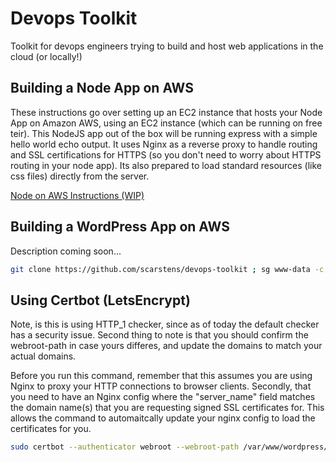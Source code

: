 # Devops Toolkit
Toolkit for devops engineers trying to build and host web applications in the cloud (or locally!)

## Building a Node App on AWS
These instructions go over setting up an EC2 instance that hosts your Node App on Amazon AWS, using an EC2 instance (which can be running on free teir). This NodeJS app out of the box will be running express with a simple hello world echo output. It uses Nginx as a reverse proxy to handle routing and SSL certifications for HTTPS (so you don't need to worry about HTTPS routing in your node app). Its also prepared to load standard resources (like css files) directly from the server. 

[Node on AWS Instructions (WIP)](node-ec2.md)

## Building a WordPress App on AWS
Description coming soon...
```bash
git clone https://github.com/scarstens/devops-toolkit ; sg www-data -c 'bash devops-toolkit/beta/wordpress-ec2.sh'
```

## Using Certbot (LetsEncrypt)
Note, is this is using HTTP_1 checker, since as of today the default checker has a security issue. Second thing to note is that you should confirm the webroot-path in case yours differes, and update the domains to match your actual domains.

Before you run this command, remember that this assumes you are using Nginx to proxy your HTTP connections to browser clients. Secondly, that you need to have an Nginx config where the "server_name" field matches the domain name(s) that you are requesting signed SSL certificates for. This allows the command to automaitcally update your nginx config to load the certificates for you.

```bash
sudo certbot --authenticator webroot --webroot-path /var/www/wordpress/htdocs --installer nginx -d yourdomain.com -d sub.yourdomain.com
```
